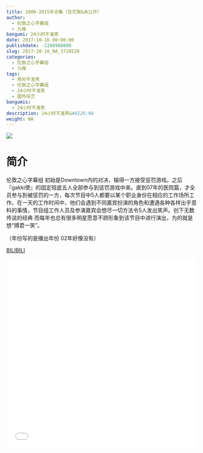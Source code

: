```yaml
---
title: 2000-2015年合集（含花絮&未公开）
author: 
  - 伦敦之心字幕组
  - 九條
bangumi: 24小时不准笑
date: 2017-10-16 00:00:00
publishdate: -2208988800
slug: 2017-10-16_NA_3728520
categories: 
  - 伦敦之心字幕组
  - 九條
tags: 
  - 绝对不准笑
  - 伦敦之心字幕组
  - 24小时不准笑
  - 国外综艺
bangumis: 
  - 24小时不准笑
description: 24小时不准笑&#8226;NA
weight: NA
---
```


![](https://i.imgur.com/qPZzxKz.jpg)

# 简介  
伦敦之心字幕组 初始是Downtown内的对决，输得一方接受惩罚游戏。之后『gakki使』的固定班底五人全部参与到惩罚游戏中来。直到07年的医院篇，才全员参与到被惩罚的一方，每次节目中5人都要以某个职业身份在相应的工作场所工作。在一天的工作时间中，他们会遇到不同嘉宾扮演的角色和遭遇各种各样出乎意料的事情，节目组工作人员及参演嘉宾会想尽一切方法令5人发出笑声。创下无数传说的经典 而每年也总有很多明星愿意不顾形象到该节目中进行演出，为的就是想“搏君一笑”。
（年份写的是播出年份 02年好像没有） 

  [BILIBILI](https://www.bilibili.com/video/av3728520/)


  <iframe src="//www.bilibili.com/html/html5player.html?cid=5975922&aid=3728520" width="100%" height="500" frameborder="0" allowfullscreen="allowfullscreen"></iframe>
